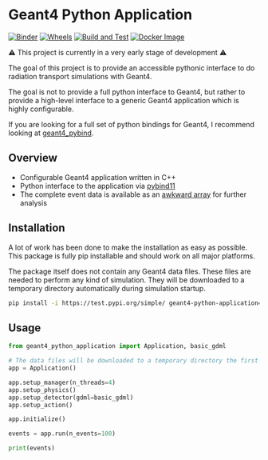 # Geant4 Python Application

[![Binder](https://mybinder.org/badge_logo.svg)](https://mybinder.org/v2/gh/lobis/geant4-python-application/HEAD)
[![Wheels](https://github.com/lobis/geant4-python-application/actions/workflows/wheels.yaml/badge.svg)](https://github.com/lobis/geant4-python-application/actions/workflows/wheels.yaml)
[![Build and Test](https://github.com/lobis/geant4-python-application/actions/workflows/build-test.yaml/badge.svg)](https://github.com/lobis/geant4-python-application/actions/workflows/test.yaml)
[![Docker Image](https://github.com/lobis/geant4-python-application/actions/workflows/docker.yaml/badge.svg)](https://github.com/lobis/geant4-python-application/actions/workflows/docker.yaml)

⚠️ This project is currently in a very early stage of development ⚠️

The goal of this project is to provide an accessible pythonic interface to do
radiation transport simulations with Geant4.

The goal is not to provide a full python interface to Geant4, but rather to
provide a high-level interface to a generic Geant4 application which is highly
configurable.

If you are looking for a full set of python bindings for Geant4, I recommend
looking at [geant4_pybind](https://github.com/HaarigerHarald/geant4_pybind).

## Overview

- Configurable Geant4 application written in C++
- Python interface to the application via
  [pybind11](https://github.com/pybind/pybind11)
- The complete event data is available as an
  [awkward array](https://github.com/scikit-hep/awkward) for further analysis

## Installation

A lot of work has been done to make the installation as easy as possible. This
package is fully pip installable and should work on all major platforms.

The package itself does not contain any Geant4 data files. These files are
needed to perform any kind of simulation. They will be downloaded to a temporary
directory automatically during simulation startup.

```bash
pip install -i https://test.pypi.org/simple/ geant4-python-application==0.0.2.dev1
```

## Usage

```python
from geant4_python_application import Application, basic_gdml

# The data files will be downloaded to a temporary directory the first time this is called
app = Application()

app.setup_manager(n_threads=4)
app.setup_physics()
app.setup_detector(gdml=basic_gdml)
app.setup_action()

app.initialize()

events = app.run(n_events=100)

print(events)
```
